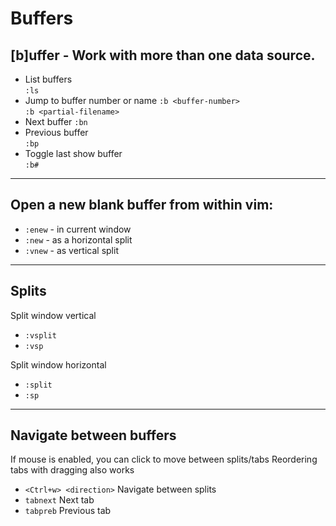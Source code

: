 # Buffers

## [b]uffer - Work with more than one data source.

- List buffers  
  `:ls`
- Jump to buffer number or name
  `:b <buffer-number>`  
  `:b <partial-filename>`
- Next buffer
  `:bn`
- Previous buffer  
  `:bp`
- Toggle last show buffer  
  `:b#` 

---

## Open a new blank buffer from within vim:  

- `:enew` - in current window
- `:new` - as a horizontal split
- `:vnew` - as vertical split

---

## Splits

Split window vertical

- `:vsplit`
- `:vsp`

Split window horizontal

- `:split`
- `:sp`

---

## Navigate between buffers

If mouse is enabled, you can click to move between splits/tabs
Reordering tabs with dragging also works

- `<Ctrl+w> <direction>` Navigate between splits
- `tabnext` Next tab
- `tabpreb` Previous tab
